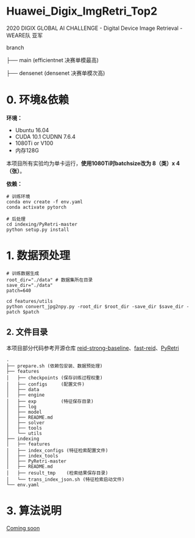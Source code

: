 # Huawei_Digix_ImgRetri_Top2
2020 DIGIX GLOBAL AI CHALLENGE - Digital Device Image Retrieval - WEARE队 亚军

branch


├── main (efficientnet 决赛单模最高)

├── densenet (densenet 决赛单模次高)


# 0. 环境&依赖

**环境：**

+ Ubuntu 16.04
+ CUDA 10.1 CUDNN 7.6.4
+ 1080Ti or V100
+ 内存128G

本项目所有实验均为单卡运行，**使用1080Ti时batchsize改为 8（类）x 4（张）**。

**依赖：**

```
# 训练环境
conda env create -f env.yaml
conda activate pytorch

# 后处理
cd indexing/PyRetri-master
python setup.py install
```



# 1. 数据预处理

```
# 训练数据生成
root_dir="./data" # 数据集所在目录
save_dir="./data" 
patch=640

cd features/utils
python convert_jpg2npy.py -root_dir $root_dir -save_dir $save_dir -patch $patch
```





## 2. 文件目录
本项目部分代码参考开源仓库 [reid-strong-baseline](https://github.com/michuanhaohao/reid-strong-baseline)、[fast-reid](https://github.com/JDAI-CV/fast-reid)、[PyRetri](https://github.com/PyRetri/PyRetri)

```
.
├── prepare.sh (依赖包安装、数据预处理)
├── features
│   ├── checkpoints (保存训练过程权重)
│   ├── configs     (配置文件)
│   ├── data
│   ├── engine
│   ├── exp         (特征保存目录)
│   ├── log
│   ├── model
│   ├── README.md
│   ├── solver
│   ├── tools
│   └── utils
├── indexing
│   ├── features
│   ├── index_configs (特征检索配置文件)
│   ├── index_tools
│   ├── PyRetri-master
│   ├── README.md
│   ├── result_tmp    (检索结果保存目录)
│   └── trans_index_json.sh (特征检索启动文件)
└── env.yaml
```



# 3. 算法说明
[Coming soon](https://www.zhihu.com/people/lin-hong-hui-81/posts)

